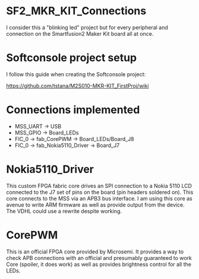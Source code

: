 # SF2_MKR_KIT_Connections
I consider this a "blinking led" project but for every peripheral and connection on the Smartfusion2 Maker Kit board all at once.

# Softconsole project setup
I follow this guide when creating the Softconsole project:

https://github.com/tstana/M2S010-MKR-KIT_FirstProj/wiki

# Connections implemented

* MSS_UART -> USB
* MSS_GPIO -> Board_LEDs
* FIC_0 -> fab_CorePWM -> Board_LEDs/Board_J8
* FIC_0 -> fab_Nokia5110_Driver -> Board_J7

# Nokia5110_Driver

This custom FPGA fabric core drives an SPI connection to a Nokia 5110 LCD connected to the J7 set of pins on the board (pin headers soldered on). This core connects to the MSS via an APB3 bus interface. I am using this core as avenue to write ARM firmware as well as provide output from the device. The VDHL could use a rewrite despite working.

# CorePWM

This is an official FPGA core provided by Microsemi. It provides a way to check APB connections with an official and presumably guaranteed to work Core (spoiler, it does work) as well as provides brightness control for all the LEDs.
